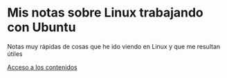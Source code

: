 # Mis notas sobre Linux trabajando con Ubuntu
Notas muy rápidas de cosas que he ido viendo en Linux y que me resultan útiles

[Acceso a los contenidos]()
